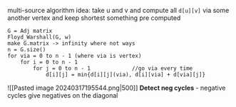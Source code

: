 multi-source algorithm
idea: take u and v and compute all `d[u][v]` via some another vertex and keep shortest
something pre computed

```
G = Adj matrix
Floyd_Warshall(G, w)
make G.matrix -> infinity where not ways
n = G.size()
for via = 0 to n - 1 (where via is vertex)
	for i = 0 to n - 1
		for j = 0 to n - 1             //go via every time
			d[i][j] = min{d[i][j](via), d[i][via] + d[via][j]}
```
 

 ![[Pasted image 20240317195544.png|500]]
 **Detect neg cycles** - negative cycles give negatives on the diagonal
  